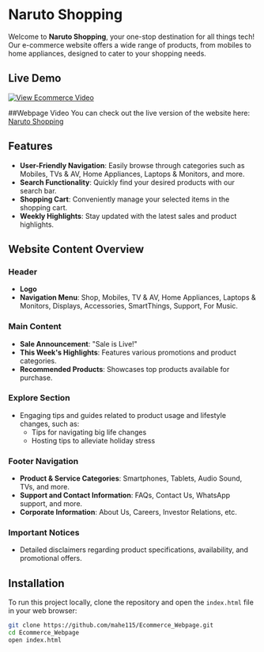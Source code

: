 # Naruto Shopping

Welcome to **Naruto Shopping**, your one-stop destination for all things tech! Our e-commerce website offers a wide range of products, from mobiles to home appliances, designed to cater to your shopping needs.

## Live Demo

[![View Ecommerce Video](https://img.youtube.com/vi/EcommerceWebpage/0.jpg)](https://github.com/mahe115/Ecommerce_Webpage/blob/main/Ecommerce%20Webpage%20(1).mp4?raw=true)


##Webpage Video
You can check out the live version of the website here: [Naruto Shopping](https://mahe115.github.io/Ecommerce_Webpage/)

## Features

- **User-Friendly Navigation**: Easily browse through categories such as Mobiles, TVs & AV, Home Appliances, Laptops & Monitors, and more.
- **Search Functionality**: Quickly find your desired products with our search bar.
- **Shopping Cart**: Conveniently manage your selected items in the shopping cart.
- **Weekly Highlights**: Stay updated with the latest sales and product highlights.

## Website Content Overview

### Header

- **Logo**
- **Navigation Menu**: Shop, Mobiles, TV & AV, Home Appliances, Laptops & Monitors, Displays, Accessories, SmartThings, Support, For Music.

### Main Content

- **Sale Announcement**: "Sale is Live!"
- **This Week's Highlights**: Features various promotions and product categories.
- **Recommended Products**: Showcases top products available for purchase.

### Explore Section

- Engaging tips and guides related to product usage and lifestyle changes, such as:
  - Tips for navigating big life changes
  - Hosting tips to alleviate holiday stress

### Footer Navigation

- **Product & Service Categories**: Smartphones, Tablets, Audio Sound, TVs, and more.
- **Support and Contact Information**: FAQs, Contact Us, WhatsApp support, and more.
- **Corporate Information**: About Us, Careers, Investor Relations, etc.

### Important Notices

- Detailed disclaimers regarding product specifications, availability, and promotional offers.

## Installation

To run this project locally, clone the repository and open the `index.html` file in your web browser:

```bash
git clone https://github.com/mahe115/Ecommerce_Webpage.git
cd Ecommerce_Webpage
open index.html
